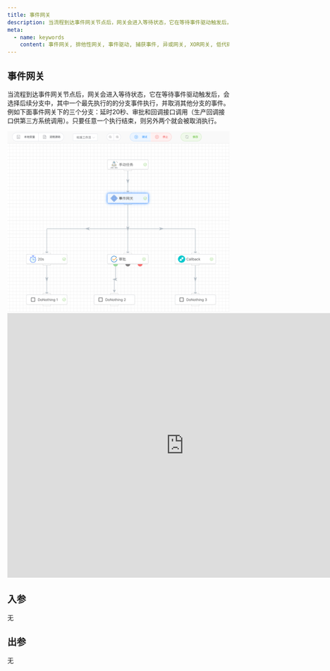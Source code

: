 ```yaml
---
title: 事件网关
description: 当流程到达事件网关节点后，网关会进入等待状态，它在等待事件驱动触发后，会选择后续分支中，其中一个最先执行的的分支事件执行，并取消其他分支的事件。
meta:
  - name: keywords
    content: 事件网关, 排他性网关, 事件驱动, 捕获事件, 异或网关, XOR网关, 低代码, AI工作流, 流程引擎
---
```


## 事件网关

当流程到达事件网关节点后，网关会进入等待状态，它在等待事件驱动触发后，会选择后续分支中，其中一个最先执行的的分支事件执行，并取消其他分支的事件。例如下面事件网关下的三个分支：延时20秒、审批和回调接口调用（生产回调接口供第三方系统调用）。只要任意一个执行结束，则另外两个就会被取消执行。

<img src="./img/event_gateway.png" alt="event gateway" title="事件网关" style="zoom:50%;" />

<iframe 
    width="800" 
    height="600" 
    src="https://www.youtube.com/embed/KzndyA9TIwI"  frameborder="0" 
    allow="accelerometer; autoplay; encrypted-media; gyroscope; picture-in-picture" 
    allowfullscreen>
</iframe>



## 入参

无



## 出参

无